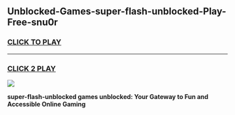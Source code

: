 
## Unblocked-Games-super-flash-unblocked-Play-Free-snu0r
<h3>
<a href="https://premium76.site?title=super-flash-unblocked&ref=12A">CLICK TO PLAY</a></h3>
<hr>

<h3>
<a href="https://premium76.site?title=super-flash-unblocked&ref=12A">CLICK 2 PLAY</a>
  
</h3>

<a href="https://premium76.site?title=super-flash-unblocked&ref=12A"><img src="https://clearcache.store/games.png"></a>


**super-flash-unblocked games unblocked: Your Gateway to Fun and Accessible Online Gaming**
